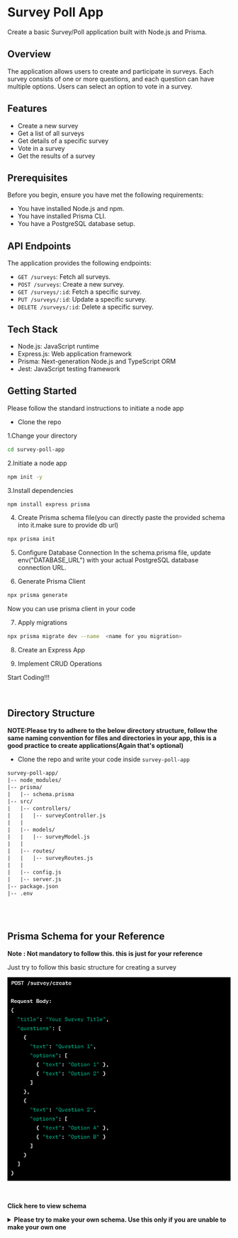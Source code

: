 # Survey Poll App

Create a basic Survey/Poll application built with Node.js and Prisma.

## Overview

The application allows users to create and participate in surveys. Each survey consists of one or more questions, and each question can have multiple options. Users can select an option to vote in a survey.

## Features

- Create a new survey
- Get a list of all surveys
- Get details of a specific survey
- Vote in a survey
- Get the results of a survey

## Prerequisites

Before you begin, ensure you have met the following requirements:

- You have installed Node.js and npm.
- You have installed Prisma CLI.
- You have a PostgreSQL database setup.

## API Endpoints

The application provides the following endpoints:

- `GET /surveys`: Fetch all surveys.
- `POST /surveys`: Create a new survey.
- `GET /surveys/:id`: Fetch a specific survey.
- `PUT /surveys/:id`: Update a specific survey.
- `DELETE /surveys/:id`: Delete a specific survey.

## Tech Stack

- Node.js: JavaScript runtime
- Express.js: Web application framework
- Prisma: Next-generation Node.js and TypeScript ORM
- Jest: JavaScript testing framework

## Getting Started

Please follow the standard instructions to initiate a node app

- Clone the repo
  
1.Change your directory

```bash
cd survey-poll-app
```

2.Initiate a node app

```bash
npm init -y
```

3.Install dependencies

```bash
npm install express prisma 
```

4. Create Prisma schema file(you can directly paste the provided schema into it.make sure to provide db url)

```bash
npx prisma init
```

5. Configure Database Connection
In the schema.prisma file, update env("DATABASE_URL") with your actual PostgreSQL database connection URL.

6. Generate Prisma Client  

```bash
npx prisma generate
```

Now you can use prisma client in your code

7. Apply migrations

```bash
npx prisma migrate dev --name  <name for you migration>
```

8. Create an Express App

9. Implement CRUD Operations

Start Coding!!!

<br />

## Directory Structure

**NOTE:Please try to adhere to the below directory structure, follow the same naming convention for files and directories in your app, this is a good practice to create applications(Again that's optional)**

- Clone the repo and write your code inside `survey-poll-app`

```
survey-poll-app/
|-- node_modules/
|-- prisma/
|   |-- schema.prisma
|-- src/
|   |-- controllers/
|   |   |-- surveyController.js
|   |
|   |-- models/
|   |   |-- surveyModel.js
|   |
|   |-- routes/
|   |   |-- surveyRoutes.js
|   |
|   |-- config.js
|   |-- server.js
|-- package.json
|-- .env
```

<br><br>

## Prisma Schema for your Reference

**Note : Not mandatory to follow this. this is just for your reference**

Just try to follow this basic structure for creating a survey

![img](./basic-survey.png)

<br>

<b>Click here to view schema<b>

<details>

<summary><b>Please try to make your own schema. Use this only if you are unable to make your own one<b></summary>

```
datasource db {
  provider = "postgresql"
  url      = env("DATABASE_URL")
}

generator client {
  provider = "prisma-client-js"
}

model Survey {
  id        Int      @id @default(autoincrement())
  title     String
  questions Question[]
}

model Question {
  id       Int      @id @default(autoincrement())
  text     String
  options  Option[]
  surveyId Int
  Survey   Survey   @relation(fields: [surveyId], references: [id])
}

model Option {
  id          Int      @id @default(autoincrement())
  text        String
  votes       Int      @default(0)
  questionId  Int
  Question    Question @relation(fields: [questionId], references: [id])
}

```

</details>
